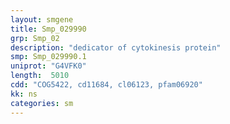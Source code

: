 ```yaml
---
layout: smgene
title: Smp_029990
grp: Smp_02
description: "dedicator of cytokinesis protein"
smp: Smp_029990.1
uniprot: "G4VFK0"
length:  5010
cdd: "COG5422, cd11684, cl06123, pfam06920"
kk: ns
categories: sm
---
```

